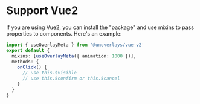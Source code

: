 # Support Vue2

If you are using Vue2, you can install the "package" and use mixins to pass properties to components. Here's an example:

```ts
import { useOverlayMeta } from '@unoverlays/vue-v2'
export default {
  mixins: [useOverlayMeta({ animation: 1000 })],
  methods: {
    onClick() {
      // use this.$visible
      // use this.$confirm or this.$cancel
    }
  }
}
```
